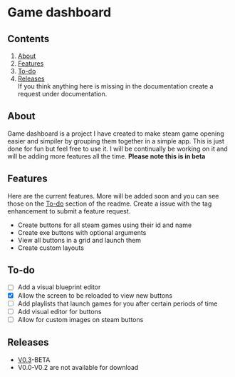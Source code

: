 # Game dashboard

## Contents
1. [About](#about)
2. [Features](#features)
3. [To-do](#to-do)
4. [Releases](#releases)  
If you think anything here is missing in the documentation create a request under documentation.

## About
Game dashboard is a project I have created to make steam game opening easier and simpiler by grouping them together in a simple app. This is just done for fun but feel free to use it. I will be continually be working on it and will be adding more features all the time.
**Please note this is in beta**


## Features
Here are the current features. More will be added soon and you can see those on the [To-do](#to-do) section of the readme. Create a issue with the tag enhancement to submit a feature request.
- Create buttons for all steam games using their id and name
- Create exe buttons with optional arguments
- View all buttons in a grid and launch them
- Create custom layouts

## To-do
- [ ] Add a visual blueprint editor
- [x] Allow the screen to be reloaded to view new buttons
- [ ] Add playlists that launch games for you after certain periods of time
- [ ] Add visual editor for buttons
- [ ] Allow for custom images on steam buttons

## Releases
- [V0.3](https://github.com/Tyrannicodin/game-dashboard/releases/tag/V0.3-beta)-BETA
- V0.0-V0.2 are not available for download
